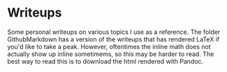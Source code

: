 # Writeups

Some personal writeups on various topics I use as a reference. The folder
GithubMarkdown has a version of the writeups that has rendered LaTeX if
you'd like to take a peak. However, oftentimes the inline math does not
actually show up inline sometimems, so this may be harder to read. The
best way to read this is to download the html rendered with Pandoc.
